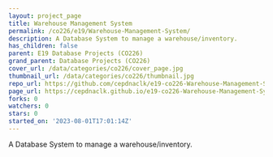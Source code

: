 ```yaml
---
layout: project_page
title: Warehouse Management System
permalink: /co226/e19/Warehouse-Management-System/
description: A Database System to manage a warehouse/inventory.
has_children: false
parent: E19 Database Projects (CO226)
grand_parent: Database Projects (CO226)
cover_url: /data/categories/co226/cover_page.jpg
thumbnail_url: /data/categories/co226/thumbnail.jpg
repo_url: https://github.com/cepdnaclk/e19-co226-Warehouse-Management-System
page_url: https://cepdnaclk.github.io/e19-co226-Warehouse-Management-System
forks: 0
watchers: 0
stars: 0
started_on: '2023-08-01T17:01:14Z'
---
```


A Database System to manage a warehouse/inventory.